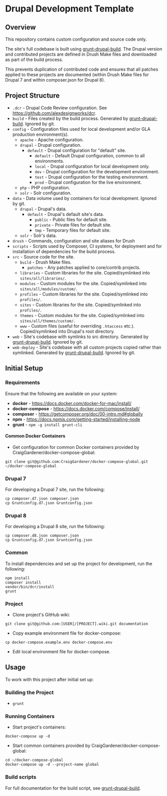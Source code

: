 Drupal Development Template
===========================

## Overview

This repository contains custom configuration and source code only.

The site's full codebase is built using [grunt-drupal-build](https://www.npmjs.com/package/grunt-drupal-build).
The Drupal version and contributed projects are defined in Drush Make files and downloaded as part of the build process.

This prevents duplication of contributed code and ensures that all patches applied to these projects are documented (within Drush Make files for Drupal 7 and within composer.json for Drupal 8).


## Project Structure

- `.dcr` - Drupal Code Review configuration. See https://github.com/alexdesignworks/dcr.
- `build` - Files created by the build process. Generated by [grunt-drupal-build](https://www.npmjs.com/package/grunt-drupal-build). Ignored by git.
- `config` - Configuration files used for local development and/or GLA production environment(s).
  - `apache` - Apache configuration.
  - `drupal` - Drupal configuration.
    - `default` - Drupal configuration for "default" site.
      - `default` - Default Drupal configuration, common to all environments.
      - `local` - Drupal configuration for local development only.
      - `dev` - Drupal configuration for the development environment.
      - `test` - Drupal configuration for the testing environment.
      - `prod` - Drupal configuration for the live environment.
  - `php` - PHP configuration.
  - `solr` - Solr configuration.
- `data` - Data volume used by containers for local development. Ignored by git.
  - `drupal` - Drupal's data.
    - `default` - Drupal's default site's data.
      - `public` - Public files for default site.
      - `private` - Private files for default site.
      - `tmp` - Temporary files for default site.
  - `solr` - Solr's data.
- `drush` - Commands, configuration and site aliases for Drush
- `scripts` - Scripts used by Composer, CI systems, for deployment and for installation of dependencies for the build process.
- `src` - Source code for the site.
  - `build` - Drush Make files.
    - `patches` - Any patches applied to core/contrib projects.
  - `libraries` - Custom libraries for the site. Copied/symlinked into `sites/all/libraries/`.
  - `modules` - Custom modules for the site. Copied/symlinked into `sites/all/modules/custom/`.
  - `profiles` - Custom libraries for the site. Copied/symlinked into `profiles/`.
  - `sites` - Custom libraries for the site. Copied/symlinked into `profiles/`.
  - `themes` - Custom modules for the site. Copied/symlinked into `sites/all/themes/custom/`.
  - `www` - Custom files (useful for overriding `.htaccess` etc.). Copied/symlinked into Drupal's root directory.
- `web` - Site's codebase with symlinks to src directory. Generated by [grunt-drupal-build](https://www.npmjs.com/package/grunt-drupal-build). Ignored by git.
- `web-deploy` - Site's codebase with all custom projects copied rather than symlinked. Generated by [grunt-drupal-build](https://www.npmjs.com/package/grunt-drupal-build). Ignored by git.

## Initial Setup

### Requirements
Ensure that the following are available on your system:
- **docker** - https://docs.docker.com/docker-for-mac/install/
- **docker-compose** - https://docs.docker.com/compose/install/
- **composer** - https://getcomposer.org/doc/00-intro.md#globally
- **npm** - https://docs.npmjs.com/getting-started/installing-node
- **grunt** - `npm -g install grunt-cli`

#### Common Docker Containers
- Get configuration for common Docker containers provided by CraigGardener/docker-compose-global:

````
git clone git@github.com:CraigGardener/docker-compose-global.git ~/docker-compose-global
````

### Drupal 7
For developing a Drupal 7 site, run the following:

````
cp composer.d7.json composer.json
cp Gruntconfig.d7.json Gruntconfig.json
````

### Drupal 8
For developing a Drupal 8 site, run the following:

````
cp composer.d8.json composer.json
cp Gruntconfig.d7.json Gruntconfig.json
````

### Common
To install dependencies and set up the project for development, run the following:

````
npm install
composer install
vendor/bin/dcr/install
grunt
````

### Project
- Clone project's GitHub wiki:
````
git clone git@github.com:[USER]/[PROJECT].wiki.git documentation
````
- Copy example environment file for docker-compose:
````
cp docker-compose.example.env docker-compose.env
````
- Edit local environment file for docker-compose.

## Usage

To work with this project after initial set up:

### Building the Project

- `grunt`

### Running Containers

- Start project's containers:
````
docker-compose up -d
````
- Start common containers provided by CraigGardener/docker-compose-global:
````
cd ~/docker-compose-global
docker-compose up -d --project-name global
````

### Build scripts
For full documentation for the build script, see [grunt-drupal-build](https://www.npmjs.com/package/grunt-drupal-build).
